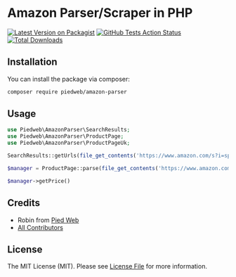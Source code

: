# Amazon Parser/Scraper in PHP

[![Latest Version on Packagist](https://img.shields.io/packagist/v/piedweb/amazon-parser.svg?style=flat-square)](https://packagist.org/packages/piedweb/amazon-parser)
[![GitHub Tests Action Status](https://img.shields.io/github/workflow/status/piedweb/amazon-parser/run-tests?label=tests)](https://github.com/piedweb/amazon-parser/actions?query=workflow%3Arun-tests+branch%3Amaster)
[![Total Downloads](https://img.shields.io/packagist/dt/piedweb/amazon-parser.svg?style=flat-square)](https://packagist.org/packages/piedweb/amazon-parser)

## Installation

You can install the package via composer:

```bash
composer require piedweb/amazon-parser
```

## Usage

```php
use Piedweb\AmazonParser\SearchResults;
use Piedweb\AmazonParser\ProductPage;
use Piedweb\AmazonParser\ProductPageUk;

SearchResults::getUrls(file_get_contents('https://www.amazon.com/s?i=specialty-aps&bbn=16225009011&rh=n:!16225009011,n:541966&ref=nav_em__nav_desktop_sa_intl_computers_and_accessories_0_2_5_6'))

$manager = ProductPage::parse(file_get_contents('https://www.amazon.com/HP-24mh-FHD-Monitor-Built/dp/B08BF4CZSV/'));

$manager->getPrice()
```

## Credits

-   Robin from [Pied Web](https://piedweb.com)
-   [All Contributors](../../contributors)

## License

The MIT License (MIT). Please see [License File](LICENSE.md) for more information.
